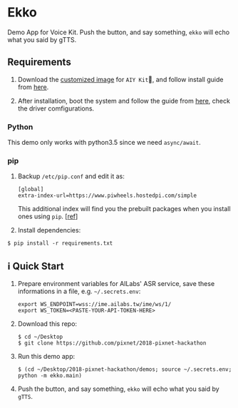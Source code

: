 # Ekko

Demo App for Voice Kit. Push the button, and say something, `ekko` will echo what you said by gTTS.

## Requirements

1. Download the [customized image](https://github.com/google/aiyprojects-raspbian/releases) for `AIY Kit`, and follow install guide from [here](https://www.raspberrypi.org/documentation/installation/installing-images/README.md).

2. After installation, boot the system and follow the guide from [here](https://github.com/google/aiyprojects-raspbian/blob/aiyprojects/HACKING.md), check the driver comfigurations.


### Python

This demo only works with python3.5 since we need `async/await`.

### pip

1. Backup `/etc/pip.conf` and edit it as:
    ```
    [global]
    extra-index-url=https://www.piwheels.hostedpi.com/simple
    ```
    This additional index will find you the prebuilt packages when you install ones using `pip`. [[ref](https://www.raspberrypi.org/blog/piwheels/)]

2. Install dependencies:

```
$ pip install -r requirements.txt
```

## ℹ️ Quick Start

1. Prepare environment variables for AILabs' ASR service, save these informations in a file, e.g. `~/.secrets.env`:

    ```
    export WS_ENDPOINT=wss://ime.ailabs.tw/ime/ws/1/
    export WS_TOKEN=<PASTE-YOUR-API-TOKEN-HERE>
    ```
2. Download this repo:

    ```
    $ cd ~/Desktop
    $ git clone https://github.com/pixnet/2018-pixnet-hackathon
    ```

3. Run this demo app:

    ```
    $ (cd ~/Desktop/2018-pixnet-hackathon/demos; source ~/.secrets.env; python -m ekko.main)
    ```

4. Push the button, and say something, `ekko` will echo what you said by `gTTS`.
